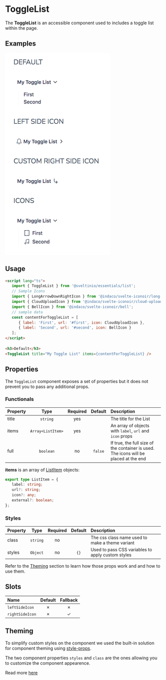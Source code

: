 # ToggleList

The **ToggleList** is an accessible component used to includes a toggle list within the page.

## Examples

<img src="./assets/images/showcase.png" alt="ToggleList - Default Styles" />

## Usage

```html
<script lang="ts">
   import { ToggleList } from '@sveltinio/essentials/list';
   // Sample Icons
   import { LongArrowDownRightIcon } from '@indaco/svelte-iconoir/long-arrow-down-right';
   import { CloudUploadIcon } from '@indaco/svelte-iconoir/cloud-upload';
   import { BellIcon } from '@indaco/svelte-iconoir/bell';
   // sample data
   const contentForToggleList = [
      { label: 'First', url: '#first', icon: CloudUploadIcon },
      { label: 'Second', url: '#second', icon: BellIcon }
   ];
</script>

<h3>Default</h3>
<ToggleList title="My Toggle List" items={contentForToggleList} />

```

## Properties

The `ToggleList` component exposes a set of properties but it does not prevent you to pass any additional props.

### Functionals

| Property  | Type             | Required | Default | Description                                                                          |
| :-------- | :--------------: | :------: | :-----: | :----------------------------------------------------------------------------------- |
| title     | `string`         | yes      |         | The title for the List                                                               |
| items     | `Array<ListItem>`| yes      |         | An array of objects with `label`, `url` and `icon` props                             |
| full      | `boolean`        | no       | `false` | If true, the full size of the container is used. The icons will be placed at the end |

**items** is an array of [ListItem] objects:

```typescript
export type ListItem = {
   label: string;
   url?: string;
   icon?: any;
   external?: boolean;
};
```

### Styles

| Property | Type     | Required | Default | Description                                       |
| :------- | :------: | :------: | :-----: | :------------------------------------------------ |
| class    | `string` |    no    |         | The css class name used to make a theme variant   |
| styles   | `Object` |    no    | `{}`    | Used to pass CSS variables to apply custom styles |

Refer to the [Theming](#theming) section to learn how those props work and and how to use them.

## Slots

| Name            | Default | Fallback |
| :-------------- | :-----: | :------: |
| `leftSideIcon`  | ✗       |    ✗     |
| `rightSideIcon` | ✗       |    ✓     |

## Theming

To simplify custom styles on the component we used the built-in solution for component theming using [style-props].

The two component properties `styles` and `class` are the ones allowing you to customize the component appearence.

Read more [here](./THEMING.md)

<!-- Resources -->
[style-props]: https://svelte.dev/docs#template-syntax-component-directives---style-props
[ListItem]: https://github.com/sveltinio/components-library/blob/358ffd124face5e321b67b528260ee646c60fc30/packages/essentials/src/lib/components/list/types.ts#L1
